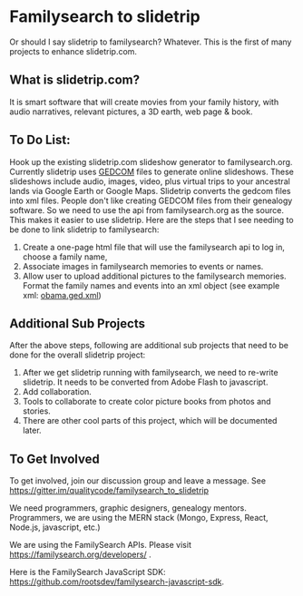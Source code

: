
# Familysearch to slidetrip

Or should I say slidetrip to familysearch?  Whatever.  This is the first of many projects to enhance slidetrip.com.

## What is slidetrip.com?

It is smart software that will create movies from your family history, with audio narratives, relevant pictures, a 3D earth, web page & book.

## To Do List:

Hook up the existing slidetrip.com slideshow generator to familysearch.org.  Currently slidetrip uses [GEDCOM](https://en.wikipedia.org/wiki/GEDCOM) files to generate online slideshows. These slideshows include audio, images, video, plus virtual trips to your ancestral lands via Google Earth or Google Maps.  Slidetrip converts the gedcom files into xml files.  People don't like creating GEDCOM files from their genealogy software.  So we need to use the api from familysearch.org as the source.  This makes it easier to use slidetrip.  Here are the steps that I see needing to be done to link slidetrip to familysearch:

 1. Create a one-page html file that will use the familysearch api to
    log in, choose a family name,
 2. Associate images in familysearch memories to events or names.
 3. Allow user to upload additional pictures to the familysearch
    memories. Format the family names and events into an xml object (see
    example xml:
    [obama.ged.xml](https://github.com/qualitycode/familysearch_to_slidetrip/blob/master/obama.ged.xml))

## Additional Sub Projects

After the above steps, following are additional sub projects that need to be done for the overall slidetrip project:

 1. After we get slidetrip running with familysearch, we need to
    re-write slidetrip.  It needs to be converted from Adobe Flash to
    javascript.
 2. Add collaboration.
 3. Tools to collaborate to create color picture books from photos and
    stories.
 4. There are other cool parts of this project, which will be documented
    later.

## To Get Involved

To get involved, join our discussion group and leave a message. See https://gitter.im/qualitycode/familysearch_to_slidetrip 

We need programmers, graphic designers, genealogy mentors. Programmers, we are using the MERN stack (Mongo, Express, React, Node.js, javascript, etc.)

We are using the FamilySearch APIs. Please visit https://familysearch.org/developers/ .

Here is the FamilySearch JavaScript SDK:  https://github.com/rootsdev/familysearch-javascript-sdk. 
